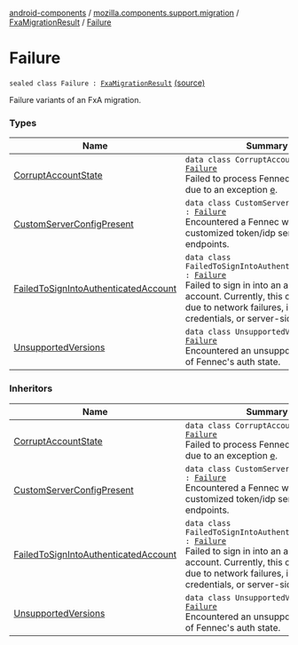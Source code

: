 [android-components](../../../index.md) / [mozilla.components.support.migration](../../index.md) / [FxaMigrationResult](../index.md) / [Failure](./index.md)

# Failure

`sealed class Failure : `[`FxaMigrationResult`](../index.md) [(source)](https://github.com/mozilla-mobile/android-components/blob/master/components/support/migration/src/main/java/mozilla/components/support/migration/FennecFxaMigration.kt#L92)

Failure variants of an FxA migration.

### Types

| Name | Summary |
|---|---|
| [CorruptAccountState](-corrupt-account-state/index.md) | `data class CorruptAccountState : `[`Failure`](./index.md)<br>Failed to process Fennec's auth state due to an exception [e](-corrupt-account-state/e.md). |
| [CustomServerConfigPresent](-custom-server-config-present/index.md) | `data class CustomServerConfigPresent : `[`Failure`](./index.md)<br>Encountered a Fennec with customized token/idp server endpoints. |
| [FailedToSignIntoAuthenticatedAccount](-failed-to-sign-into-authenticated-account/index.md) | `data class FailedToSignIntoAuthenticatedAccount : `[`Failure`](./index.md)<br>Failed to sign in into an authenticated account. Currently, this could be either due to network failures, invalid credentials, or server-side issues. |
| [UnsupportedVersions](-unsupported-versions/index.md) | `data class UnsupportedVersions : `[`Failure`](./index.md)<br>Encountered an unsupported version of Fennec's auth state. |

### Inheritors

| Name | Summary |
|---|---|
| [CorruptAccountState](-corrupt-account-state/index.md) | `data class CorruptAccountState : `[`Failure`](./index.md)<br>Failed to process Fennec's auth state due to an exception [e](-corrupt-account-state/e.md). |
| [CustomServerConfigPresent](-custom-server-config-present/index.md) | `data class CustomServerConfigPresent : `[`Failure`](./index.md)<br>Encountered a Fennec with customized token/idp server endpoints. |
| [FailedToSignIntoAuthenticatedAccount](-failed-to-sign-into-authenticated-account/index.md) | `data class FailedToSignIntoAuthenticatedAccount : `[`Failure`](./index.md)<br>Failed to sign in into an authenticated account. Currently, this could be either due to network failures, invalid credentials, or server-side issues. |
| [UnsupportedVersions](-unsupported-versions/index.md) | `data class UnsupportedVersions : `[`Failure`](./index.md)<br>Encountered an unsupported version of Fennec's auth state. |

